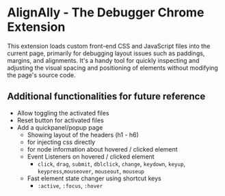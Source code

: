 # AlignAlly - The Debugger Chrome Extension

This extension loads custom front-end CSS and JavaScript files into the current page, primarily for debugging layout issues such as paddings, margins, and alignments.
It's a handy tool for quickly inspecting and adjusting the visual spacing and positioning of elements without modifying the page's source code.

## Additional functionalities for future reference
- Allow toggling the activated files
- Reset button for activated files
- Add a quickpanel/popup page
  - Showing layout of the headers (h1 - h6)
  - for injecting css directly
  - for node information about hovered / clicked element
  - Event Listeners on hovered / clicked element
    - `click`, `drag`, `submit`, `dblclick`, `change`, `keydown`, `keyup`, `keypress`,`mouseover`, `mouseout`, `mouseup`
  - Fast element state changer using shortcut keys
    - `:active`, `:focus`, `:hover` 